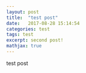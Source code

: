 ```yaml
---
layout: post
title:  "test post"
date:   2017-08-28 15:14:54
categories: test
tags: test
excerpt: second post!
mathjax: true
---
```


test post
